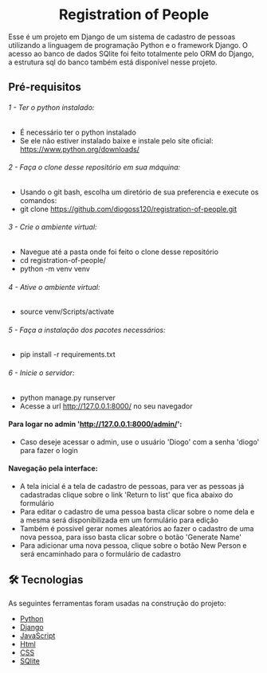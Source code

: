 <h1 align="center">Registration of People</h1>

<p>
Esse é um projeto em Django de um sistema de cadastro de pessoas utilizando a linguagem de programação Python e o framework Django.
O acesso ao banco de dados SQlite foi feito totalmente pelo ORM do Django, a estrutura sql do banco também está disponível nesse projeto. 
</p>


## Pré-requisitos

###### 1 - Ter o python instalado:
- É necessário ter o python instalado
- Se ele não estiver instalado baixe e instale pelo site oficial: https://www.python.org/downloads/

###### 2 - Faça o clone desse repositório em sua máquina:
- Usando o git bash, escolha um diretório de sua preferencia e execute os comandos:
- git clone https://github.com/diogoss120/registration-of-people.git

###### 3 - Crie o ambiente virtual:
- Navegue até a pasta onde foi feito o clone desse repositório
- cd registration-of-people/
- python -m venv venv

###### 4 - Ative o ambiente virtual: 
- source venv/Scripts/activate

###### 5 - Faça a instalação dos pacotes necessários: 
- pip install -r requirements.txt

###### 6 - Inicie o servidor: 
- python manage.py runserver
- Acesse a url http://127.0.0.1:8000/ no seu navegador

#### Para logar no admin 'http://127.0.0.1:8000/admin/':
- Caso deseje acessar o admin, use o usuário 'Diogo' com a senha 'diogo' para fazer o login

#### Navegação pela interface:
- A tela inicial é a tela de cadastro de pessoas, para ver as pessoas já cadastradas clique sobre o link 'Return to list' que fica abaixo do formulário
- Para editar o cadastro de uma pessoa basta clicar sobre o nome dela e a mesma será disponibilizada em um formulário para edição
- Também é possivel gerar nomes aleatórios ao fazer o cadastro de uma nova pessoa, para isso basta clicar sobre o botão 'Generate Name'
- Para adicionar uma nova pessoa, clique sobre o botão New Person e será encaminhado para o formulário de cadastro


## 🛠 Tecnologias
As seguintes ferramentas foram usadas na construção do projeto:

- [Python](https://www.python.org/)
- [Django](https://www.djangoproject.com/)
- [JavaScript](https://www.javascript.com/)
- [Html](https://developer.mozilla.org/pt-BR/docs/Web/HTML)
- [CSS](https://developer.mozilla.org/pt-BR/docs/Web/CSS)
- [SQlite](https://www.sqlite.org/index.html)
